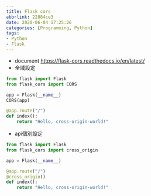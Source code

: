 ```yaml
---
title: Flask cors
abbrlink: 22884ce3
date: 2020-06-04 17:25:26
categories: [Programming, Python]
tags:
- Python
- Flask
---
```

* document
https://flask-cors.readthedocs.io/en/latest/
* 全域設定
```python
from flask import Flask
from flask_cors import CORS

app = Flask(__name__)
CORS(app)

@app.route("/")
def index():
    return "Hello, cross-origin-world!"
```
* api個別設定
```python
from flask import Flask
from flask_cors import cross_origin

app = Flask(__name__)

@app.route("/")
@cross_origin()
def index():
    return "Hello, cross-origin-world!"
```

